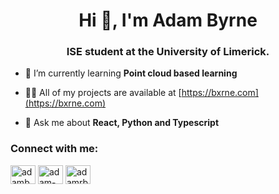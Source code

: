 <h1 align="center">Hi 👋, I'm Adam Byrne</h1>
<h3 align="center">ISE student at the University of Limerick.</h3>




- 🌱 I’m currently learning **Point cloud based learning**

- 👨‍💻 All of my projects are available at [https://bxrne.com](https://bxrne.com)

- 💬 Ask me about **React, Python and Typescript**




<h3 align="left">Connect with me:</h3>
<p align="left">
<a href="https://twitter.com/adambxrne" target="blank"><img align="center" src="https://raw.githubusercontent.com/rahuldkjain/github-profile-readme-generator/master/src/images/icons/Social/twitter.svg" alt="adambxrne" height="30" width="40" /></a>
<a href="https://linkedin.com/in/adam-byrne-3a752a1b8" target="blank"><img align="center" src="https://raw.githubusercontent.com/rahuldkjain/github-profile-readme-generator/master/src/images/icons/Social/linked-in-alt.svg" alt="adam-byrne-3a752a1b8" height="30" width="40" /></a>
<a href="https://kaggle.com/adamrbyrne" target="blank"><img align="center" src="https://raw.githubusercontent.com/rahuldkjain/github-profile-readme-generator/master/src/images/icons/Social/kaggle.svg" alt="adamrbyrne" height="30" width="40" /></a>
</p>
